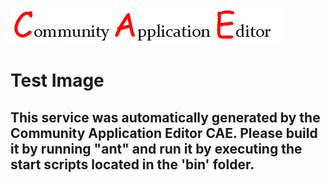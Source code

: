 ![CAE](https://github.com/testcae/microservice-Test-Image/blob/master/img/logo.png)  

Test Image
===================


This service was automatically generated by the Community Application Editor CAE. Please build it by running "ant" and run it by executing the start scripts located in the 'bin' folder.
---------------
